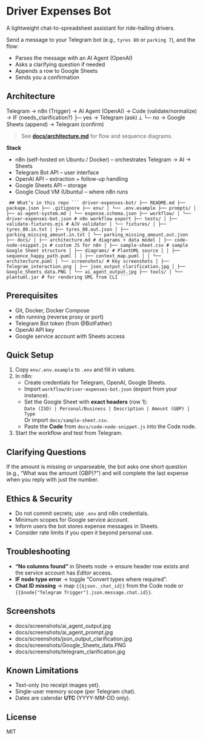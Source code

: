 # Driver Expenses Bot

A lightweight chat-to-spreadsheet assistant for ride-hailing drivers.

Send a message to your Telegram bot (e.g., `tyres 80` or `parking 7`), and the flow:

- Parses the message with an AI Agent (OpenAI)
- Asks a clarifying question if needed
- Appends a row to Google Sheets
- Sends you a confirmation

## Architecture

Telegram → n8n (Trigger)
→ AI Agent (OpenAI)
→ Code (validate/normalize)
→ IF (needs_clarification?)
├─ yes → Telegram (ask) ⟂
└─ no → Google Sheets (append) → Telegram (confirm)
> See **[docs/architecture.md](docs/architecture.md)** for flow and sequence diagrams.

**Stack**

- n8n (self-hosted on Ubuntu / Docker) – orchestrates Telegram → AI → Sheets  
- Telegram Bot API – user interface  
- OpenAI API – extraction + follow-up handling  
- Google Sheets API – storage  
- Google Cloud VM (Ubuntu) – where n8n runs

<pre><code> ## What’s in this repo ``` driver-expenses-bot/ ├── README.md ├── package.json ├── .gitignore ├── env/ │ └── .env.example ├── prompts/ │ ├── ai-agent-system.md │ └── expense.schema.json ├── workflow/ │ └── driver-expenses-bot.json # n8n workflow export ├── tests/ │ ├── validate-fixtures.mjs # AJV validator │ └── fixtures/ │ ├── tyres_80.in.txt │ ├── tyres_80.out.json │ ├── parking_missing_amount.in.txt │ └── parking_missing_amount.out.json ├── docs/ │ ├── architecture.md # diagrams + data model │ ├── code-node-snippet.js # custom JS for n8n │ ├── sample-sheet.csv # sample Google Sheet structure │ ├── diagrams/ # PlantUML source │ │ ├── sequence_happy_path.puml │ │ ├── context_map.puml │ │ └── architecture.puml │ └── screenshots/ # Key screenshots │ ├── Telegram_interaction.png │ ├── json_output_clarification.jpg │ ├── Google_Sheets_data.PNG │ └── ai_agent_output.jpg ├── tools/ │ └── plantuml.jar # for rendering UML from CLI ``` </code></pre>


## Prerequisites

- Git, Docker, Docker Compose
- n8n running (reverse proxy or port)
- Telegram Bot token (from @BotFather)
- OpenAI API key
- Google service account with Sheets access

## Quick Setup

1. Copy `env/.env.example` to `.env` and fill in values.  
2. In n8n:
   - Create credentials for Telegram, OpenAI, Google Sheets.
   - Import `workflow/driver-expenses-bot.json` (export from your instance).
   - Set the Google Sheet with **exact headers** (row 1):  
     `Date (ISO) | Personal/Business | Description | Amount (GBP) | Type`  
     Or import `docs/sample-sheet.csv`.
   - Paste the **Code** from `docs/code-node-snippet.js` into the Code node.
3. Start the workflow and test from Telegram.

## Clarifying Questions

If the amount is missing or unparseable, the bot asks one short question (e.g., “What was the amount (GBP)?”) and will complete the last expense when you reply with just the number.

## Ethics & Security

- Do not commit secrets; use `.env` and n8n credentials.
- Minimum scopes for Google service account.
- Inform users the bot stores expense messages in Sheets.
- Consider rate limits if you open it beyond personal use.

## Troubleshooting

- **“No columns found”** in Sheets node → ensure header row exists and the service account has *Editor* access.  
- **IF node type error** → toggle “Convert types where required”.  
- **Chat ID missing** → map `{{$json._chat_id}}` from the Code node or `{{$node["Telegram Trigger"].json.message.chat.id}}`.

## Screenshots
- docs/screenshots/ai_agent_output.jpg  
- docs/screenshots/ai_agent_prompt.jpg
- docs/screenshots/json_output_clarification.jpg  
- docs/screenshots/Google_Sheets_data.PNG
- docs/screenshots/telegram_clarification.jpg

## Known Limitations

- Text-only (no receipt images yet).
- Single-user memory scope (per Telegram chat).
- Dates are calendar **UTC** (YYYY-MM-DD only).

## License

MIT
